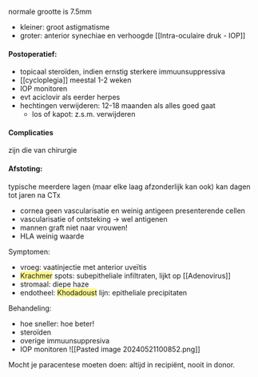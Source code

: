normale grootte is 7.5mm
- kleiner: groot astigmatisme
- groter: anterior synechiae en verhoogde [[Intra-oculaire druk - IOP]]

#### Postoperatief:
- topicaal steroïden, indien ernstig sterkere immuunsuppressiva
- [[cycloplegia]] meestal 1-2 weken 
- IOP monitoren
- evt aciclovir als eerder herpes
- hechtingen verwijderen: 12-18 maanden als alles goed gaat
	- los of kapot: z.s.m. verwijderen
#### Complicaties 
zijn die van chirurgie

#### Afstoting: 
typische meerdere lagen (maar elke laag afzonderlijk kan ook)
kan dagen tot jaren na CTx
- cornea geen vascularisatie en weinig antigeen presenterende cellen
- vascularisatie of ontsteking -> wel antigenen
- mannen graft niet naar vrouwen!
- HLA weinig waarde

Symptomen:
- vroeg: vaatinjectie met anterior uveïtis
- <span style="background:#fff88f">Krachmer</span> spots: subepitheliale infiltraten, lijkt op [[Adenovirus]] 
- stromaal: diepe haze
- endotheel: <span style="background:#fff88f">Khodadoust</span> lijn: epitheliale precipitaten

Behandeling:
- hoe sneller: hoe beter!
- steroïden
- overige immuunsuppresiva
- IOP monitoren
![[Pasted image 20240521100852.png]]

Mocht je paracentese moeten doen: altijd in recipiënt, nooit in donor. 